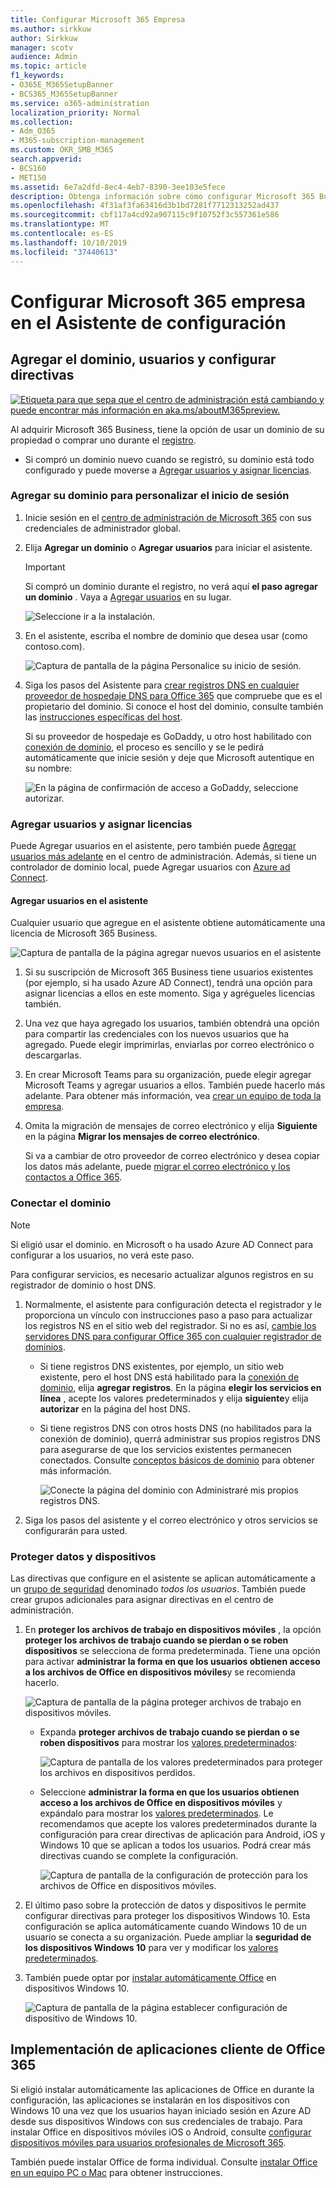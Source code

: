 ```yaml
---
title: Configurar Microsoft 365 Empresa
ms.author: sirkkuw
author: Sirkkuw
manager: scotv
audience: Admin
ms.topic: article
f1_keywords:
- O365E_M365SetupBanner
- BCS365_M365SetupBanner
ms.service: o365-administration
localization_priority: Normal
ms.collection:
- Adm_O365
- M365-subscription-management
ms.custom: OKR_SMB_M365
search.appverid:
- BCS160
- MET150
ms.assetid: 6e7a2dfd-8ec4-4eb7-8390-3ee103e5fece
description: Obtenga información sobre cómo configurar Microsoft 365 Business.
ms.openlocfilehash: 4f31af3fa63416d3b1bd7281f7712313252ad437
ms.sourcegitcommit: cbf117a4cd92a907115c9f10752f3c557361e586
ms.translationtype: MT
ms.contentlocale: es-ES
ms.lasthandoff: 10/10/2019
ms.locfileid: "37440613"
---
```

# <a name="set-up-microsoft-365-business-in-the-setup-wizard"></a>Configurar Microsoft 365 empresa en el Asistente de configuración

## <a name="add-your-domain-users-and-set-up-policies"></a>Agregar el dominio, usuarios y configurar directivas

[![Etiqueta para que sepa que el centro de administración está cambiando y puede encontrar más información en aka.ms/aboutM365preview.](media/m365admincenterchanging.png)](https://docs.microsoft.com/office365/admin/microsoft-365-admin-center-preview)

Al adquirir Microsoft 365 Business, tiene la opción de usar un dominio de su propiedad o comprar uno durante el [registro](sign-up.md).

- Si compró un dominio nuevo cuando se registró, su dominio está todo configurado y puede moverse a [Agregar usuarios y asignar licencias](#add-users-and-assign-licenses).

### <a name="add-your-domain-to-personalize-sign-in"></a>Agregar su dominio para personalizar el inicio de sesión

1. Inicie sesión en el [centro de administración de Microsoft 365](https://admin.microsoft.com) con sus credenciales de administrador global. 

2. Elija **Agregar un dominio** o **Agregar usuarios** para iniciar el asistente.
    > [!IMPORTANT]
    > Si compró un dominio durante el registro, no verá aquí **el paso agregar un dominio** . Vaya a [Agregar usuarios](#add-users-and-assign-licenses) en su lugar.

    ![Seleccione ir a la instalación.](media/gotosetupinadmincenter.png)
    
3. En el asistente, escriba el nombre de dominio que desea usar (como contoso.com).


    ![Captura de pantalla de la página Personalice su inicio de sesión.](media/personalizesignin.png)

    
4. Siga los pasos del Asistente para [crear registros DNS en cualquier proveedor de hospedaje DNS para Office 365](https://docs.microsoft.com/office365/admin/get-help-with-domains/create-dns-records-at-any-dns-hosting-provider) que compruebe que es el propietario del dominio. Si conoce el host del dominio, consulte también las [instrucciones específicas del host](https://docs.microsoft.com/office365/admin/get-help-with-domains/set-up-your-domain-host-specific-instructions).

    Si su proveedor de hospedaje es GoDaddy, u otro host habilitado con [conexión de dominio](https://docs.microsoft.com/office365/admin/get-help-with-domains/domain-connect), el proceso es sencillo y se le pedirá automáticamente que inicie sesión y deje que Microsoft autentique en su nombre:

    ![En la página de confirmación de acceso a GoDaddy, seleccione autorizar.](media/godaddyauth.png)

### <a name="add-users-and-assign-licenses"></a>Agregar usuarios y asignar licencias

Puede Agregar usuarios en el asistente, pero también puede [Agregar usuarios más adelante](add-users-m365b.md) en el centro de administración. Además, si tiene un controlador de dominio local, puede Agregar usuarios con [Azure ad Connect](https://docs.microsoft.com/azure/active-directory/hybrid/how-to-connect-install-express).

#### <a name="add-users-in-the-wizard"></a>Agregar usuarios en el asistente

Cualquier usuario que agregue en el asistente obtiene automáticamente una licencia de Microsoft 365 Business.

![Captura de pantalla de la página agregar nuevos usuarios en el asistente](media/addnewuserspage.png)

1. Si su suscripción de Microsoft 365 Business tiene usuarios existentes (por ejemplo, si ha usado Azure AD Connect), tendrá una opción para asignar licencias a ellos en este momento. Siga y agrégueles licencias también.

2. Una vez que haya agregado los usuarios, también obtendrá una opción para compartir las credenciales con los nuevos usuarios que ha agregado. Puede elegir imprimirlas, enviarlas por correo electrónico o descargarlas.

3. En crear Microsoft Teams para su organización, puede elegir agregar Microsoft Teams y agregar usuarios a ellos. También puede hacerlo más adelante. Para obtener más información, vea [crear un equipo de toda la empresa](https://support.office.com/article/037bb27a-bcc9-48fe-8d72-44d9482420a3).

4. Omita la migración de mensajes de correo electrónico y elija **Siguiente** en la página **Migrar los mensajes de correo electrónico**. 

    Si va a cambiar de otro proveedor de correo electrónico y desea copiar los datos más adelante, puede [migrar el correo electrónico y los contactos a Office 365](https://support.office.com/article/a3e3bddb-582e-4133-8670-e61b9f58627e).


### <a name="connect-your-domain"></a>Conectar el dominio

> [!NOTE]
> Si eligió usar el dominio. en Microsoft o ha usado Azure AD Connect para configurar a los usuarios, no verá este paso.
  
Para configurar servicios, es necesario actualizar algunos registros en su registrador de dominio o host DNS.
  
1. Normalmente, el asistente para configuración detecta el registrador y le proporciona un vínculo con instrucciones paso a paso para actualizar los registros NS en el sitio web del registrador. Si no es así, [cambie los servidores DNS para configurar Office 365 con cualquier registrador de dominios](https://support.office.com/article/a8b487a9-2a45-4581-9dc4-5d28a47010a2). 

    - Si tiene registros DNS existentes, por ejemplo, un sitio web existente, pero el host DNS está habilitado para la [conexión de dominio](https://docs.microsoft.com/office365/admin/get-help-with-domains/domain-connect), elija **agregar registros**. En la página **elegir los servicios en línea** , acepte los valores predeterminados y elija **siguiente**y elija **autorizar** en la página del host DNS.
    - Si tiene registros DNS con otros hosts DNS (no habilitados para la conexión de dominio), querrá administrar sus propios registros DNS para asegurarse de que los servicios existentes permanecen conectados. Consulte [conceptos básicos de dominio](https://docs.microsoft.com/office365/admin/get-help-with-domains/dns-basics) para obtener más información.

        ![Conecte la página del dominio con Administraré mis propios registros DNS.](media/connectyourdomainpage.png)

2. Siga los pasos del asistente y el correo electrónico y otros servicios se configurarán para usted.

### <a name="protect-data-and-devices"></a>Proteger datos y dispositivos 

Las directivas que configure en el asistente se aplican automáticamente a un [grupo de seguridad](https://docs.microsoft.com/office365/admin/create-groups/compare-groups#security-groups) denominado *todos los usuarios*. También puede crear grupos adicionales para asignar directivas en el centro de administración.

1. En **proteger los archivos de trabajo en dispositivos móviles** , la opción **proteger los archivos de trabajo cuando se pierdan o se roben dispositivos** se selecciona de forma predeterminada. Tiene una opción para activar **administrar la forma en que los usuarios obtienen acceso a los archivos de Office en dispositivos móviles**y se recomienda hacerlo.

    ![Captura de pantalla de la página proteger archivos de trabajo en dispositivos móviles.](media/protectworkfilesondevices.png)

     - Expanda **proteger archivos de trabajo cuando se pierdan o se roben dispositivos** para mostrar los [valores predeterminados](protect-work-files-on-lost-or-stolen-device.md):

        ![Captura de pantalla de los valores predeterminados para proteger los archivos en dispositivos perdidos.](media/protectworkfilesondevicesdefault.png)

    - Seleccione **administrar la forma en que los usuarios obtienen acceso a los archivos de Office en dispositivos móviles** y expándalo para mostrar los [valores predeterminados](manage-user-access-on-mobile-devices.md). Le recomendamos que acepte los valores predeterminados durante la configuración para crear directivas de aplicación para Android, iOS y Windows 10 que se aplican a todos los usuarios. Podrá crear más directivas cuando se complete la configuración.

        ![Captura de pantalla de la configuración de protección para los archivos de Office en dispositivos móviles.](media/useraccessonmobile.png)

2. El último paso sobre la protección de datos y dispositivos le permite configurar directivas para proteger los dispositivos Windows 10. Esta configuración se aplica automáticamente cuando Windows 10 de un usuario se conecta a su organización. Puede ampliar la **seguridad de los dispositivos Windows 10** para ver y modificar los [valores predeterminados](secure-windows-10-devices.md).
3. También puede optar por [instalar automáticamente Office](install-office-on-windows-10-during-setup.md) en dispositivos Windows 10.

    ![Captura de pantalla de la página establecer configuración de dispositivo de Windows 10.](media/setwin10config.png)


## <a name="deploy-office-365-client-apps"></a>Implementación de aplicaciones cliente de Office 365

Si eligió instalar automáticamente las aplicaciones de Office en durante la configuración, las aplicaciones se instalarán en los dispositivos con Windows 10 una vez que los usuarios hayan iniciado sesión en Azure AD desde sus dispositivos Windows con sus credenciales de trabajo.
Para instalar Office en dispositivos móviles iOS o Android, consulte [configurar dispositivos móviles para usuarios profesionales de Microsoft 365](set-up-mobile-devices.md).

También puede instalar Office de forma individual. Consulte [instalar Office en un equipo PC o Mac](https://support.office.com/article/4414eaaf-0478-48be-9c42-23adc4716658) para obtener instrucciones.
